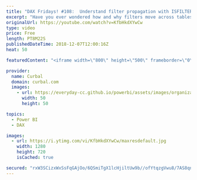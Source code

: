 ```yaml
---
title: "DAX Fridays! #108:  Understand filter propagation with ISFILTERED and ISCROSSFILTERED"
excerpt: "Have you ever wondered how and why filters move across tables and how you can modify the default behaviour?  ....if yes, then don't miss today's DAX Fridays! video.   Here is what we will cover: 1. Explain ISFILTERED function 2. Explain how filters move across tables  3. Explain ISCROSSFILTERED function"
originalUrl: https://youtube.com/watch?v=KfbHkdXYwCw
type: video
price: Free
length: PT8M22S
publishedDateTime: 2018-12-07T12:00:16Z
heat: 50

featuredContent: "<iframe width=\"800\" height=\"500\" frameborder=\"0\" src=\"https://www.youtube.com/embed/KfbHkdXYwCw\" allow=\"accelerometer; autoplay; encrypted-media; gyroscope; picture-in-picture\" allowfullscreen></iframe>"

provider:
  name: Curbal
  domain: curbal.com
  images:
    - url: https://everyday-cc.github.io/powerbi/assets/images/organizations/curbal.com-50x50.jpg
      width: 50
      height: 50

topics:
  - Power BI
  - DAX

images:
  - url: https://i.ytimg.com/vi/KfbHkdXYwCw/maxresdefault.jpg
    width: 1280
    height: 720
    isCached: true

secured: "rxW3SCizxWxSsFqGAjOo/6QSmiTgX1lcHjiltUw9b//ofYtqzgVwu8/7AS8qn1I4lQs2SemR8BQtoIaZtu4eR0aVpKROqYNqRW4SZYOWYfbCWmK0qu0I3v42pvY4++3GwJ4DphfquBFXtVDSxIcw7bEpuyD8CuskPbyy5grUa3OnPcPES8qtPS5yqxWk61QlcuR1DLHevxNHpzjrCBw3s3QtmmYKO9h9EqmKk9br6nDbI12dSBiwfBSNewtj0PppZuUVtqM+rBbOlkhpHvtvNZzHO3Fh9VJ4MymhPe0xI29lFWcgZFPKQ8rFlZ9Gazfbc35KVoCceMcG5K3RH31jDAQ+vSMZpnjv0Kr8MHJya1mh/WE1kidXVvcGdicfsacVRUD2Se+ubN7QnIiORbPNDO4LNYAnJQdHtO8oQK5R8qs=;rVp3freDoDej+8ox8BWznQ=="
---
```


